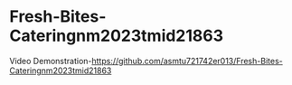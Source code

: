 # Fresh-Bites-Cateringnm2023tmid21863

Video Demonstration-https://github.com/asmtu721742er013/Fresh-Bites-Cateringnm2023tmid21863
